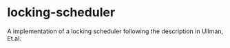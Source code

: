 # locking-scheduler
A implementation of a locking scheduler following the description in Ullman, Et.al.
